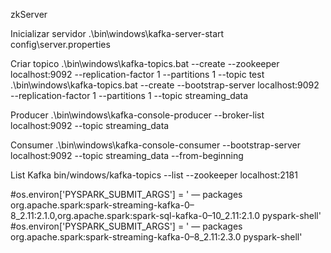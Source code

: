 zkServer

Inicializar servidor
    .\bin\windows\kafka-server-start config\server.properties

Criar topico
    .\bin\windows\kafka-topics.bat --create --zookeeper localhost:9092 --replication-factor 1 --partitions 1 --topic test
    .\bin\windows\kafka-topics.bat --create --bootstrap-server localhost:9092 --replication-factor 1 --partitions 1 --topic streaming_data

Producer
    .\bin\windows\kafka-console-producer --broker-list localhost:9092 --topic streaming_data

Consumer
    .\bin\windows\kafka-console-consumer --bootstrap-server localhost:9092 --topic streaming_data --from-beginning


List Kafka
    bin/windows/kafka-topics --list --zookeeper localhost:2181



#os.environ['PYSPARK_SUBMIT_ARGS'] = ' — packages org.apache.spark:spark-streaming-kafka-0–8_2.11:2.1.0,org.apache.spark:spark-sql-kafka-0–10_2.11:2.1.0 pyspark-shell'
#os.environ['PYSPARK_SUBMIT_ARGS'] = ' — packages org.apache.spark:spark-streaming-kafka-0–8_2.11:2.3.0 pyspark-shell'